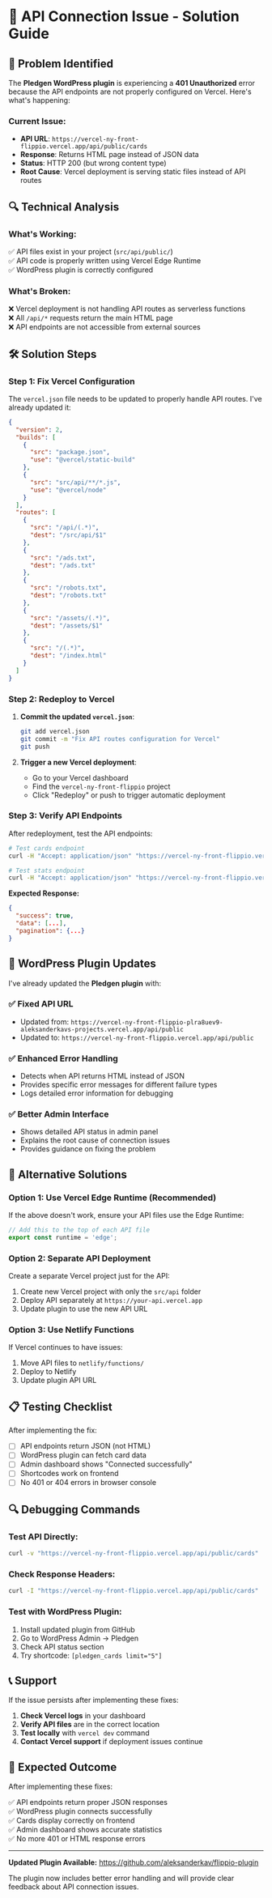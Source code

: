 # 🔧 API Connection Issue - Solution Guide

## 🚨 Problem Identified

The **Pledgen WordPress plugin** is experiencing a **401 Unauthorized** error because the API endpoints are not properly configured on Vercel. Here's what's happening:

### Current Issue:
- **API URL**: `https://vercel-ny-front-flippio.vercel.app/api/public/cards`
- **Response**: Returns HTML page instead of JSON data
- **Status**: HTTP 200 (but wrong content type)
- **Root Cause**: Vercel deployment is serving static files instead of API routes

## 🔍 Technical Analysis

### What's Working:
✅ API files exist in your project (`src/api/public/`)  
✅ API code is properly written using Vercel Edge Runtime  
✅ WordPress plugin is correctly configured  

### What's Broken:
❌ Vercel deployment is not handling API routes as serverless functions  
❌ All `/api/*` requests return the main HTML page  
❌ API endpoints are not accessible from external sources  

## 🛠️ Solution Steps

### Step 1: Fix Vercel Configuration

The `vercel.json` file needs to be updated to properly handle API routes. I've already updated it:

```json
{
  "version": 2,
  "builds": [
    {
      "src": "package.json",
      "use": "@vercel/static-build"
    },
    {
      "src": "src/api/**/*.js",
      "use": "@vercel/node"
    }
  ],
  "routes": [
    {
      "src": "/api/(.*)",
      "dest": "/src/api/$1"
    },
    {
      "src": "/ads.txt",
      "dest": "/ads.txt"
    },
    {
      "src": "/robots.txt",
      "dest": "/robots.txt"
    },
    {
      "src": "/assets/(.*)",
      "dest": "/assets/$1"
    },
    {
      "src": "/(.*)",
      "dest": "/index.html"
    }
  ]
}
```

### Step 2: Redeploy to Vercel

1. **Commit the updated `vercel.json`**:
   ```bash
   git add vercel.json
   git commit -m "Fix API routes configuration for Vercel"
   git push
   ```

2. **Trigger a new Vercel deployment**:
   - Go to your Vercel dashboard
   - Find the `vercel-ny-front-flippio` project
   - Click "Redeploy" or push to trigger automatic deployment

### Step 3: Verify API Endpoints

After redeployment, test the API endpoints:

```bash
# Test cards endpoint
curl -H "Accept: application/json" "https://vercel-ny-front-flippio.vercel.app/api/public/cards"

# Test stats endpoint
curl -H "Accept: application/json" "https://vercel-ny-front-flippio.vercel.app/api/public/stats"
```

**Expected Response:**
```json
{
  "success": true,
  "data": [...],
  "pagination": {...}
}
```

## 🔧 WordPress Plugin Updates

I've already updated the **Pledgen plugin** with:

### ✅ Fixed API URL
- Updated from: `https://vercel-ny-front-flippio-plra8uev9-aleksanderkavs-projects.vercel.app/api/public`
- Updated to: `https://vercel-ny-front-flippio.vercel.app/api/public`

### ✅ Enhanced Error Handling
- Detects when API returns HTML instead of JSON
- Provides specific error messages for different failure types
- Logs detailed error information for debugging

### ✅ Better Admin Interface
- Shows detailed API status in admin panel
- Explains the root cause of connection issues
- Provides guidance on fixing the problem

## 🚀 Alternative Solutions

### Option 1: Use Vercel Edge Runtime (Recommended)

If the above doesn't work, ensure your API files use the Edge Runtime:

```javascript
// Add this to the top of each API file
export const runtime = 'edge';
```

### Option 2: Separate API Deployment

Create a separate Vercel project just for the API:

1. Create new Vercel project with only the `src/api` folder
2. Deploy API separately at `https://your-api.vercel.app`
3. Update plugin to use the new API URL

### Option 3: Use Netlify Functions

If Vercel continues to have issues:

1. Move API files to `netlify/functions/`
2. Deploy to Netlify
3. Update plugin API URL

## 📋 Testing Checklist

After implementing the fix:

- [ ] API endpoints return JSON (not HTML)
- [ ] WordPress plugin can fetch card data
- [ ] Admin dashboard shows "Connected successfully"
- [ ] Shortcodes work on frontend
- [ ] No 401 or 404 errors in browser console

## 🔍 Debugging Commands

### Test API Directly:
```bash
curl -v "https://vercel-ny-front-flippio.vercel.app/api/public/cards"
```

### Check Response Headers:
```bash
curl -I "https://vercel-ny-front-flippio.vercel.app/api/public/cards"
```

### Test with WordPress Plugin:
1. Install updated plugin from GitHub
2. Go to WordPress Admin → Pledgen
3. Check API status section
4. Try shortcode: `[pledgen_cards limit="5"]`

## 📞 Support

If the issue persists after implementing these fixes:

1. **Check Vercel logs** in your dashboard
2. **Verify API files** are in the correct location
3. **Test locally** with `vercel dev` command
4. **Contact Vercel support** if deployment issues continue

## 🎯 Expected Outcome

After implementing these fixes:

✅ API endpoints return proper JSON responses  
✅ WordPress plugin connects successfully  
✅ Cards display correctly on frontend  
✅ Admin dashboard shows accurate statistics  
✅ No more 401 or HTML response errors  

---

**Updated Plugin Available:** https://github.com/aleksanderkav/flippio-plugin

The plugin now includes better error handling and will provide clear feedback about API connection issues. 
